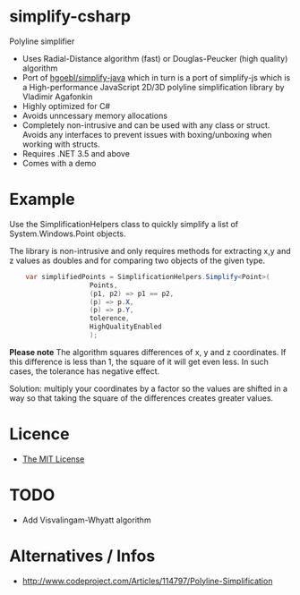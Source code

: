# simplify-csharp #

Polyline simplifier

  * Uses Radial-Distance algorithm (fast) or Douglas-Peucker (high quality) algorithm
  * Port of [hgoebl/simplify-java](https://github.com/hgoebl/simplify-java) which in turn is a port of simplify-js which is a High-performance JavaScript 2D/3D polyline simplification library by Vladimir Agafonkin
  * Highly optimized for C#
  * Avoids unncessary memory allocations
  * Completely non-intrusive and can be used with any class or struct. Avoids any interfaces to prevent issues with boxing/unboxing when working with structs. 
  * Requires .NET 3.5 and above
  * Comes with a demo

# Example #
Use the SimplificationHelpers class to quickly simplify a list of System.Windows.Point objects.

The library is non-intrusive and only requires methods for extracting x,y and z values as doubles and for comparing two objects of the given type.

```csharp
    var simplifiedPoints = SimplificationHelpers.Simplify<Point>(
                    Points,
                    (p1, p2) => p1 == p2,
                    (p) => p.X, 
                    (p) => p.Y,
                    tolerence,
                    HighQualityEnabled
                    );
```

**Please note**
The algorithm squares differences of x, y and z coordinates. If this difference is less than 1,
the square of it will get even less. In such cases, the tolerance has negative effect.

Solution: multiply your coordinates by a factor so the values are shifted in a way so that taking
the square of the differences creates greater values.

# Licence #

  * [The MIT License](http://opensource.org/licenses/MIT)

# TODO #

  * Add Visvalingam-Whyatt algorithm

# Alternatives / Infos #

  * <http://www.codeproject.com/Articles/114797/Polyline-Simplification>